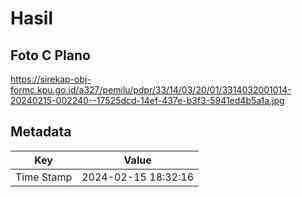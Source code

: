 # Hasil

## Foto C Plano

https://sirekap-obj-formc.kpu.go.id/a327/pemilu/pdpr/33/14/03/20/01/3314032001014-20240215-002240--17525dcd-14ef-437e-b3f3-5941ed4b5a1a.jpg


## Metadata

| Key        | Value               |
| ---------- | ------------------- |
| Time Stamp | 2024-02-15 18:32:16 |



